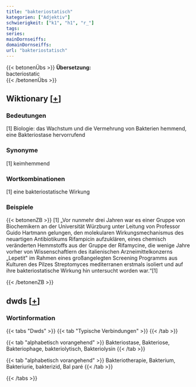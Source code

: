 ```yaml
---
title: "bakteriostatisch"
kategorien: ["Adjektiv"]
schwierigkeit: ["k1", "h1", "r_"]
tags:
series:
mainDornseiffs:
domainDornseiffs:
url: "bakteriostatisch"
---
```


{{< betonenÜbs >}}
**Übersetzung:**  
bacteriostatic  
{{< /betonenÜbs >}}

## Wiktionary [[+](https://de.wiktionary.org/wiki/bakteriostatisch)]

### Bedeutungen
[1] Biologie: das Wachstum und die Vermehrung von Bakterien hemmend, eine Bakteriostase hervorrufend  

### Synonyme
[1] keimhemmend  

### Wortkombinationen
[1] eine bakteriostatische Wirkung  

### Beispiele
{{< betonenZB >}}
[1] „Vor nunmehr drei Jahren war es einer Gruppe von Biochemikern an der Universität Würzburg unter Leitung von Professor Guido Hartmann gelungen, den molekularen Wirkungsmechanismus des neuartigen Antibiotikums Rifampicin aufzuklären, eines chemisch veränderten Hemmstoffs aus der Gruppe der Rifamycine, die wenige Jahre vorher von Wissenschaftlern des italienischen Arzneimittelkonzerns „Lepetit" im Rahmen eines großangelegten Screening Programms aus Kulturen des Pilzes Streptomyces mediterranen erstmals isoliert und auf ihre bakteriostatische Wirkung hin untersucht worden war.“[1]  

{{< /betonenZB >}}


## dwds [[+](https://www.dwds.de/wb/bakteriostatisch)]

### Wortinformation
{{< tabs "Dwds" >}}
{{< tab "Typische Verbindungen" >}}
{{< /tab >}}

{{< tab "alphabetisch vorangehend" >}}
Bakteriostase, Bakteriose, Bakteriophage, bakteriolytisch, Bakteriolysin
{{< /tab >}}

{{< tab "alphabetisch vorangehend" >}}
Bakteriotherapie, Bakterium, Bakteriurie, bakterizid, Bal paré
{{< /tab >}}

{{< /tabs >}}

